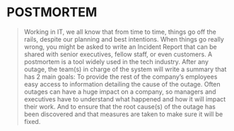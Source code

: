# POSTMORTEM
> Working in IT, we all know that from time to time, things go off the rails, despite our planning and best intentions. When things go really wrong, you might be asked to write an Incident Report that can be shared with senior executives, fellow staff, or even customers.
 A postmortem is a tool widely used in the tech industry. After any outage, the team(s) in charge of the system will write a summary that has 2 main goals:
 To provide the rest of the company’s employees easy access to information detailing the cause of the outage. Often outages can have a huge impact on a company, so managers and executives have to understand what happened and how it will impact their work.
 And to ensure that the root cause(s) of the outage has been discovered and that measures are taken to make sure it will be fixed.

